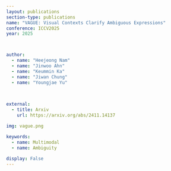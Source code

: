 ```yaml
---
layout: publications
section-type: publications
name: "VAGUE: Visual Contexts Clarify Ambiguous Expressions"
conference: ICCV2025
year: 2025



author:
  - name: "Heejeong Nam"
  - name: "Jinwoo Ahn"
  - name: "Keummin Ka"
  - name: "Jiwan Chung"
  - name: "Youngjae Yu"

  
  
external:
  - title: Arxiv
    url: https://arxiv.org/abs/2411.14137

img: vague.png

keywords:
  - name: Multimodal
  - name: Ambiguity
  
display: False
---
```

